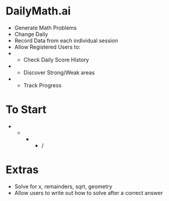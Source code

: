 # DailyMath.ai
- Generate Math Problems
- Change Daily
- Record Data from each individual session
- Allow Registered Users to:
- - Check Daily Score History
- - Discover Strong/Weak areas
- - Track Progress
# To Start
- + - * /
# Extras
- Solve for x, remainders, sqrt, geometry
- Allow users to write out how to solve after a correct answer
